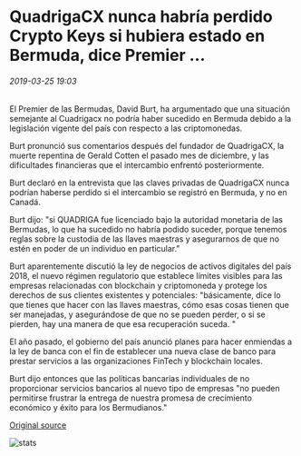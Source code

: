 # QuadrigaCX nunca habría perdido Crypto Keys si hubiera estado en Bermuda, dice Premier ...

###### 2019-03-25 19:03

El Premier de las Bermudas, David Burt, ha argumentado que una situación semejante al Cuadrigacx no podría haber sucedido en Bermuda debido a la legislación vigente del país con respecto a las criptomonedas.

Burt pronunció sus comentarios después del fundador de QuadrigaCX, la muerte repentina de Gerald Cotten el pasado mes de diciembre, y las dificultades financieras que el intercambio enfrentó posteriormente.

Burt declaró en la entrevista que las claves privadas de QuadrigaCX nunca podrían haberse perdido si el intercambio se registró en Bermuda, y no en Canadá.

Burt dijo: "si QUADRIGA fue licenciado bajo la autoridad monetaria de las Bermudas, lo que ha sucedido no habría podido suceder, porque tenemos reglas sobre la custodia de las llaves maestras y asegurarnos de que no estén en poder de un individuo en particular."

Burt aparentemente discutió la ley de negocios de activos digitales del país 2018, el nuevo régimen regulatorio que establece límites visibles para las empresas relacionadas con blockchain y criptomoneda y protege los derechos de sus clientes existentes y potenciales: "básicamente, dice lo que tienes que hacer con las llaves maestras, cómo esas cosas tienen que ser manejadas, y asegurándose de que no se pueden perder, o si se pierden, hay una manera de que esa recuperación suceda. "

El año pasado, el gobierno del país anunció planes para hacer enmiendas a la ley de banca con el fin de establecer una nueva clase de banco para prestar servicios a las organizaciones FinTech y blockchain locales.

Burt dijo entonces que las políticas bancarias individuales de no proporcionar servicios bancarios al nuevo tipo de empresas "no pueden permitirse frustrar la entrega de nuestra promesa de crecimiento económico y éxito para los Bermudianos."

[Original source](https://cointelegraph.com/news/quadrigacx-would-never-have-lost-crypto-keys-had-it-been-in-bermuda-says-premier)

![stats](https://c.statcounter.com/11760860/0/a89fa40b/1/ "stats")